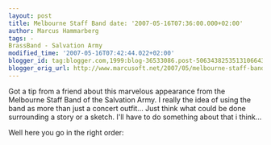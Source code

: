 ```yaml
---
layout: post
title: Melbourne Staff Band date: '2007-05-16T07:36:00.000+02:00'
author: Marcus Hammarberg
tags: -
BrassBand - Salvation Army
modified_time: '2007-05-16T07:42:44.022+02:00'
blogger_id: tag:blogger.com,1999:blog-36533086.post-5063438253513106643
blogger_orig_url: http://www.marcusoft.net/2007/05/melbourne-staff-band.html
---
```


Got a tip
from a friend about this marvelous appearance from the Melbourne Staff
Band of the Salvation Army. I really the idea of using the band as more
than just a concert outfit... Just think what could be done surrounding
a story or a sketch. I'll have to do something about that i think...

Well here you go in the right order:
















